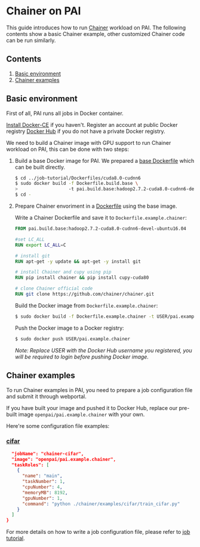 <!--
  Copyright (c) Microsoft Corporation
  All rights reserved.

  MIT License

  Permission is hereby granted, free of charge, to any person obtaining a copy of this software and associated
  documentation files (the "Software"), to deal in the Software without restriction, including without limitation
  the rights to use, copy, modify, merge, publish, distribute, sublicense, and/or sell copies of the Software, and
  to permit persons to whom the Software is furnished to do so, subject to the following conditions:
  The above copyright notice and this permission notice shall be included in all copies or substantial portions of the Software.

  THE SOFTWARE IS PROVIDED *AS IS*, WITHOUT WARRANTY OF ANY KIND, EXPRESS OR IMPLIED, INCLUDING
  BUT NOT LIMITED TO THE WARRANTIES OF MERCHANTABILITY, FITNESS FOR A PARTICULAR PURPOSE AND
  NONINFRINGEMENT. IN NO EVENT SHALL THE AUTHORS OR COPYRIGHT HOLDERS BE LIABLE FOR ANY CLAIM,
  DAMAGES OR OTHER LIABILITY, WHETHER IN AN ACTION OF CONTRACT, TORT OR OTHERWISE, ARISING FROM,
  OUT OF OR IN CONNECTION WITH THE SOFTWARE OR THE USE OR OTHER DEALINGS IN THE SOFTWARE.
-->


# Chainer on PAI

This guide introduces how to run [Chainer](https://chainer.org/) workload on PAI.
The following contents show a basic Chainer example, other customized Chainer code can be run similarly.


## Contents

1. [Basic environment](#basic-environment)
2. [Chainer examples](#chainer-example)


## Basic environment

First of all, PAI runs all jobs in Docker container.

[Install Docker-CE](https://docs.docker.com/install/linux/docker-ce/ubuntu/) if you haven't. Register an account at public Docker registry [Docker Hub](https://hub.docker.com/) if you do not have a private Docker registry.

We need to build a Chainer image with GPU support to run Chainer workload on PAI, this can be done with two steps:

1. Build a base Docker image for PAI. We prepared a [base Dockerfile](../../job-tutorial/Dockerfiles/cuda8.0-cudnn6/Dockerfile.build.base) which can be built directly.

    ```bash
    $ cd ../job-tutorial/Dockerfiles/cuda8.0-cudnn6
    $ sudo docker build -f Dockerfile.build.base \
    >                   -t pai.build.base:hadoop2.7.2-cuda8.0-cudnn6-devel-ubuntu16.04 .
    $ cd -
    ```

2. Prepare Chainer envoriment in a [Dockerfile](./Dockerfile.example.chainer) using the base image.

    Write a Chainer Dockerfile and save it to `Dockerfile.example.chainer`:

    ```dockerfile   
    FROM pai.build.base:hadoop2.7.2-cuda8.0-cudnn6-devel-ubuntu16.04

    #set LC_ALL
    RUN export LC_ALL=C

    # install git
    RUN apt-get -y update && apt-get -y install git

    # install Chainer and cupy using pip
    RUN pip install chainer && pip install cupy-cuda80

    # clone Chainer official code
    RUN git clone https://github.com/chainer/chainer.git

    ```

    Build the Docker image from `Dockerfile.example.chainer`:

    ```bash
    $ sudo docker build -f Dockerfile.example.chainer -t USER/pai.example.chainer .
    ```

    Push the Docker image to a Docker registry:

    ```bash
    $ sudo docker push USER/pai.example.chainer
    ```
    *Note: Replace USER with the Docker Hub username you registered, you will be required to login before pushing Docker image.*

## Chainer examples

To run Chainer examples in PAI, you need to prepare a job configuration file and submit it through webportal.

If you have built your image and pushed it to Docker Hub, replace our pre-built image `openpai/pai.example.chainer` with your own.

Here're some configuration file examples:

### [cifar](https://github.com/chainer/chainer/tree/master/examples/cifar)
```json
  "jobName": "chainer-cifar",
  "image": "openpai/pai.example.chainer",
  "taskRoles": [
    {
      "name": "main",
      "taskNumber": 1,
      "cpuNumber": 4,
      "memoryMB": 8192,
      "gpuNumber": 1,
      "command": "python ./chainer/examples/cifar/train_cifar.py"
    }
  ]
}
```

For more details on how to write a job configuration file, please refer to [job tutorial](../../job-tutorial/README.md#json-config-file-for-job-submission).
